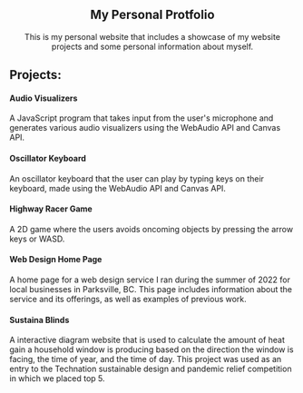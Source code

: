 <h2 align="center">My Personal Protfolio</h2>

<p align="center">This is my personal website that includes a showcase of my website projects and some personal information about myself.</p>

<h2>Projects:</h2>

<h4>Audio Visualizers</h4>
A JavaScript program that takes input from the user's microphone and generates various audio visualizers using the WebAudio API and Canvas API.
<br/>

<h4>Oscillator Keyboard</h4>
An oscillator keyboard that the user can play by typing keys on their keyboard, made using the WebAudio API and Canvas API.
<br/>

<h4>Highway Racer Game</h4>
A 2D game where the users avoids oncoming objects by pressing the arrow keys or WASD.
<br/>

<h4>Web Design Home Page</h4>
A home page for a web design service I ran during the summer of 2022 for local businesses in Parksville, BC. This page includes information about the service and its offerings, as well as examples of previous work.
<br/>

<h4>Sustaina Blinds</h4>
A interactive diagram website that is used to calculate the amount of heat gain a household window is producing based on the direction the window is facing, the time of year, and the time of day. This project was used as an entry to the Technation sustainable design and pandemic relief competition in which we placed top 5.
